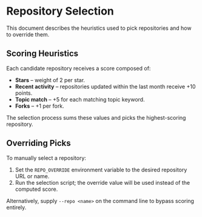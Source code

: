 # Repository Selection

This document describes the heuristics used to pick repositories and how to override them.

## Scoring Heuristics

Each candidate repository receives a score composed of:

- **Stars** – weight of 2 per star.
- **Recent activity** – repositories updated within the last month receive +10 points.
- **Topic match** – +5 for each matching topic keyword.
- **Forks** – +1 per fork.

The selection process sums these values and picks the highest-scoring repository.

## Overriding Picks

To manually select a repository:

1. Set the `REPO_OVERRIDE` environment variable to the desired repository URL or name.
2. Run the selection script; the override value will be used instead of the computed score.

Alternatively, supply `--repo <name>` on the command line to bypass scoring entirely.
